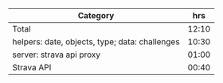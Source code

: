 
| Category                                       | hrs   |
|------------------------------------------------|-------|
| Total                                          | 12:10 |
| helpers: date, objects, type; data: challenges | 10:30 |
| server: strava api proxy                       | 01:00 |
| Strava API                                     | 00:40 |
